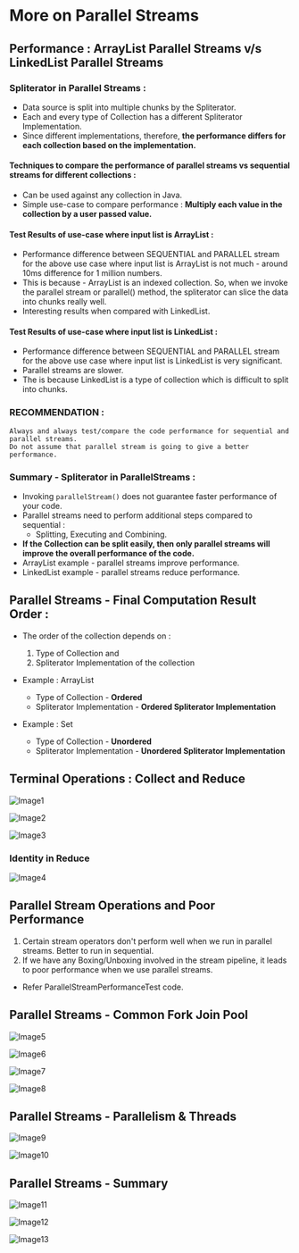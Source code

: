 # More on Parallel Streams

## Performance : ArrayList Parallel Streams v/s LinkedList Parallel Streams

### Spliterator in Parallel Streams :

- Data source is split into multiple chunks by the Spliterator.
- Each and every type of Collection has a different Spliterator Implementation.
- Since different implementations, therefore, **the performance differs for each collection based on the implementation.**

#### Techniques to compare the performance of parallel streams vs sequential streams for different collections :

- Can be used against any collection in Java.
- Simple use-case to compare performance : **Multiply each value in the collection by a user passed value.**

#### Test Results of use-case where input list is ArrayList :

- Performance difference between SEQUENTIAL and PARALLEL stream for the above use case where input list is ArrayList is not much - around 10ms difference for 1 million numbers.
- This is because - ArrayList is an indexed collection. So, when we invoke the parallel stream or parallel() method, the spliterator can slice the data into chunks really well.
- Interesting results when compared with LinkedList.

#### Test Results of use-case where input list is LinkedList :
- Performance difference between SEQUENTIAL and PARALLEL stream for the above use case where input list is LinkedList is very significant.
- Parallel streams are slower.
- The is because LinkedList is a type of collection which is difficult to split into chunks.

### RECOMMENDATION :
    Always and always test/compare the code performance for sequential and parallel streams. 
    Do not assume that parallel stream is going to give a better performance.


### Summary - Spliterator in ParallelStreams :

- Invoking ```parallelStream()``` does not guarantee faster performance of your code.
- Parallel streams need to perform additional steps compared to sequential :
  - Splitting, Executing and Combining.
- **If the Collection can be split easily, then only parallel streams will improve the overall performance of the code.**
- ArrayList example - parallel streams improve performance.
- LinkedList example - parallel streams reduce performance.


## Parallel Streams - Final Computation Result Order :

- The order of the collection depends on :
  1. Type of Collection and
  2. Spliterator Implementation of the collection


- Example : ArrayList
  - Type of Collection - **Ordered**
  - Spliterator Implementation - **Ordered Spliterator Implementation**


- Example : Set
  - Type of Collection - **Unordered**
  - Spliterator Implementation - **Unordered Spliterator Implementation**


## Terminal Operations : Collect and Reduce

![Image1](https://github.com/Mnyu/parallel-asynchronous-using-java/blob/practice/notes/images/collect-reduce.png)

![Image2](https://github.com/Mnyu/parallel-asynchronous-using-java/blob/practice/notes/images/reduce-seq.png)

![Image3](https://github.com/Mnyu/parallel-asynchronous-using-java/blob/practice/notes/images/reduce-par.png)


### Identity in Reduce
![Image4](https://github.com/Mnyu/parallel-asynchronous-using-java/blob/practice/notes/images/reduce-identity.png)


## Parallel Stream Operations and Poor Performance

1. Certain stream operators don't perform well when we run in parallel streams. Better to run in sequential.
2. If we have any Boxing/Unboxing involved in the stream pipeline, it leads to poor performance when we use parallel streams.
- Refer ParallelStreamPerformanceTest code.


## Parallel Streams - Common Fork Join Pool

![Image5](https://github.com/Mnyu/parallel-asynchronous-using-java/blob/practice/notes/images/common-fork-join-1.png)

![Image6](https://github.com/Mnyu/parallel-asynchronous-using-java/blob/practice/notes/images/common-fork-join-2.png)

![Image7](https://github.com/Mnyu/parallel-asynchronous-using-java/blob/practice/notes/images/common-fork-join-3.png)

![Image8](https://github.com/Mnyu/parallel-asynchronous-using-java/blob/practice/notes/images/common-fork-join-4.png)


## Parallel Streams - Parallelism & Threads

![Image9](https://github.com/Mnyu/parallel-asynchronous-using-java/blob/practice/notes/images/parallelism-1.png)

![Image10](https://github.com/Mnyu/parallel-asynchronous-using-java/blob/practice/notes/images/parallelism-2.png)


## Parallel Streams - Summary

![Image11](https://github.com/Mnyu/parallel-asynchronous-using-java/blob/practice/notes/images/parallel-sum-1.png)

![Image12](https://github.com/Mnyu/parallel-asynchronous-using-java/blob/practice/notes/images/parallel-sum-2.png)

![Image13](https://github.com/Mnyu/parallel-asynchronous-using-java/blob/practice/notes/images/parallel-sum-3.png)
